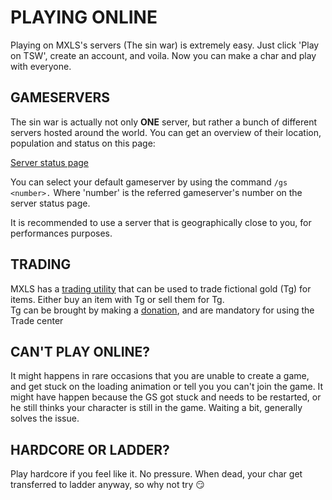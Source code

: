 # PLAYING ONLINE

Playing on MXLS's servers (The sin war) is extremely easy. Just click 'Play on TSW', create an account, and voila. Now you can make a char and play with everyone.

## GAMESERVERS

The sin war is actually not only **ONE** server, but rather a bunch of different servers hosted around the world. You can get an overview of their location, population and status on this page:

[Server status page](https://tsw.median-xl.com/info)

You can select your default gameserver by using the command `/gs <number>.` Where 'number' is the referred gameserver's number on the server status page.

It is recommended to use a server that is geographically close to you, for performances purposes.

## TRADING

MXLS has a [trading utility](https://forum.median-xl.com/tradegold.php?sid=71ce81633479ebafa992937ba32af6eb) that can be used to trade fictional gold (Tg) for items. Either buy an item with Tg or sell them for Tg.  
Tg can be brought by making a [donation](https://forum.median-xl.com/donate.php), and are mandatory for using the Trade center

## CAN'T PLAY ONLINE?

It might happens in rare occasions that you are unable to create a game, and get stuck on the loading animation or tell you you can't join the game. It might have happen because the GS got stuck and needs to be restarted, or he still thinks your character is still in the game. Waiting a bit, generally solves the issue.

## HARDCORE OR LADDER?

Play hardcore if you feel like it. No pressure. When dead, your char get transferred to ladder anyway, so why not try 😏